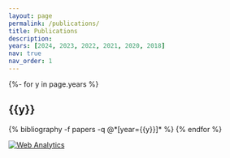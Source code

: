```yaml
---
layout: page
permalink: /publications/
title: Publications
description:
years: [2024, 2023, 2022, 2021, 2020, 2018]
nav: true
nav_order: 1
---
```


<div class="publications">


</div>


<!-- _pages/publications.md -->
<div class="publications">

{%- for y in page.years %}
  <h2 class="year">{{y}}</h2>
  {% bibliography -f papers -q @*[year={{y}}]* %}
{% endfor %}

</div>


<!-- Default Statcounter code for Publications
https://ababier.github.io/publications/ -->
<script type="text/javascript">
var sc_project=11783032; 
var sc_invisible=1; 
var sc_security="7ad292e8"; 
</script>
<script type="text/javascript"
src="https://www.statcounter.com/counter/counter.js"
async></script>
<noscript><div class="statcounter"><a title="Web Analytics"
href="https://statcounter.com/" target="_blank"><img
class="statcounter"
src="https://c.statcounter.com/11783032/0/7ad292e8/1/"
alt="Web Analytics"
referrerPolicy="no-referrer-when-downgrade"></a></div></noscript>
<!-- End of Statcounter Code -->
